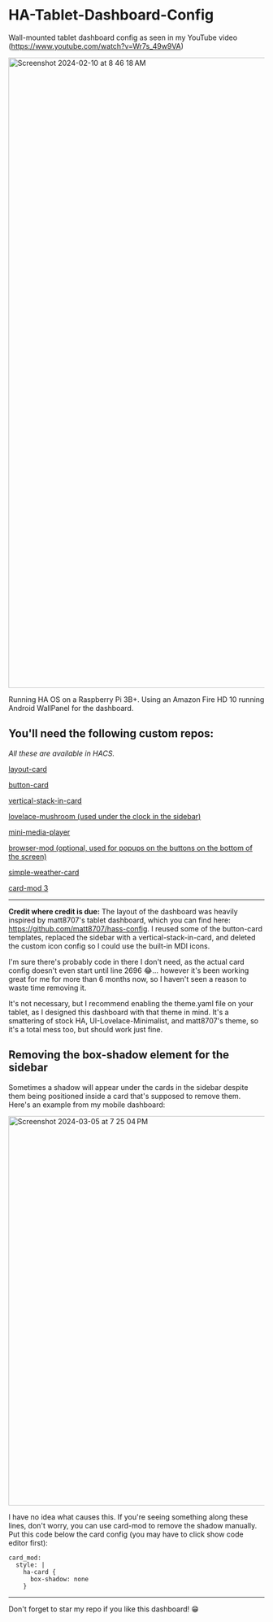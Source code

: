 # HA-Tablet-Dashboard-Config
Wall-mounted tablet dashboard config as seen in my YouTube video (https://www.youtube.com/watch?v=Wr7s_49w9VA)

<img width="1240" alt="Screenshot 2024-02-10 at 8 46 18 AM" src="https://github.com/jimmylandry54/HA-Tablet-Dashboard-Config/assets/121106900/462097c4-b3cf-4529-90f8-1bcfb4f361d4">


Running HA OS on a Raspberry Pi 3B+. Using an Amazon Fire HD 10 running Android WallPanel for the dashboard.

## You'll need the following custom repos:
_All these are available in HACS._

[layout-card](https://github.com/thomasloven/lovelace-layout-card)

[button-card](https://github.com/custom-cards/button-card)

[vertical-stack-in-card](https://github.com/ofekashery/vertical-stack-in-card)

[lovelace-mushroom (used under the clock in the sidebar) ](https://github.com/piitaya/lovelace-mushroom)

[mini-media-player](https://github.com/kalkih/mini-media-player)

[browser-mod (optional, used for popups on the buttons on the bottom of the screen)](https://github.com/thomasloven/hass-browser_mod)

[simple-weather-card](https://github.com/kalkih/simple-weather-card)

[card-mod 3](https://github.com/thomasloven/lovelace-card-mod)

------------------------------------

**Credit where credit is due:**
The layout of the dashboard was heavily inspired by matt8707's tablet dashboard, which you can find here: https://github.com/matt8707/hass-config. I reused some of the button-card templates, replaced the sidebar with a vertical-stack-in-card, and deleted the custom icon config so I could use the built-in MDI icons.

I'm sure there's probably code in there I don't need, as the actual card config doesn't even start until line 2696 😂... however it's been working great for me for more than 6 months now, so I haven't seen a reason to waste time removing it.

It's not necessary, but I recommend enabling the theme.yaml file on your tablet, as I designed this dashboard with that theme in mind. It's a smattering of stock HA, UI-Lovelace-Minimalist, and matt8707's theme, so it's a total mess too, but should work just fine.

## Removing the box-shadow element for the sidebar

Sometimes a shadow will appear under the cards in the sidebar despite them being positioned inside a card that's supposed to remove them. Here's an example from my mobile dashboard:

<img width="766" alt="Screenshot 2024-03-05 at 7 25 04 PM" src="https://github.com/jimmy-landry/HA-Tablet-Dashboard-Config/assets/121106900/5f0879f6-79d5-4b21-8cba-3727b7f5626c">

I have no idea what causes this. If you're seeing something along these lines, don't worry, you can use card-mod to remove the shadow manually. Put this code below the card config (you may have to click show code editor first):

```
card_mod:
  style: |
    ha-card {
      box-shadow: none
    }
```

--------------------------------

Don't forget to star my repo if you like this dashboard! 😁
